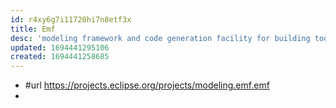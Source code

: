 ```yaml
---
id: r4xy6g7i11720hi7n8etf3x
title: Emf
desc: 'modeling framework and code generation facility for building tools and other applications based on a structured data model'
updated: 1694441295106
created: 1694441258685
---
```


- #url https://projects.eclipse.org/projects/modeling.emf.emf
- 